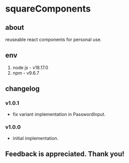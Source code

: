 # squareComponents

## about

reuseable react components for personal use.

## env

1. node js - v18.17.0
2. npm - v9.6.7

## changelog

### v1.0.1

- fix variant implementation in PasswordInput.

### v1.0.0

- initial implementation.

## Feedback is appreciated. Thank you!
